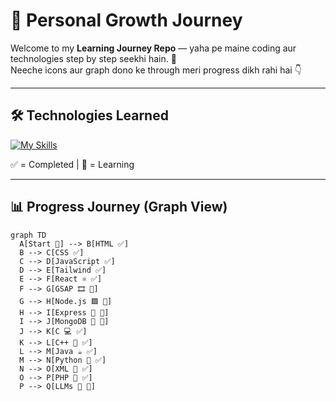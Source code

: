 # 🌱 Personal Growth Journey  

Welcome to my **Learning Journey Repo** — yaha pe maine coding aur technologies step by step seekhi hain. 🚀  
Neeche icons aur graph dono ke through meri progress dikh rahi hai 👇  

---

## 🛠️ Technologies Learned  

[![My Skills](https://skillicons.dev/icons?i=html,css,js,tailwind,react,gsap,mongodb,express,nodejs,cpp,c,java,python,xml,php)](https://skillicons.dev)  

✅ = Completed | 🔶 = Learning  

---

## 📊 Progress Journey (Graph View)  

```mermaid
graph TD
  A[Start 🚀] --> B[HTML ✅]
  B --> C[CSS ✅]
  C --> D[JavaScript ✅]
  D --> E[Tailwind ✅]
  E --> F[React ⚛️ ✅]
  F --> G[GSAP 🎞️ 🔶]
  G --> H[Node.js 🟩 🔶]
  H --> I[Express 🚂 🔶]
  I --> J[MongoDB 🍃 🔶]
  J --> K[C 💻 ✅]
  K --> L[C++ 💠 ✅]
  L --> M[Java ☕ ✅]
  M --> N[Python 🐍 ✅]
  N --> O[XML 📰 ✅]
  O --> P[PHP 🐘 ✅]
  P --> Q[LLMs 🤖 🔶]

